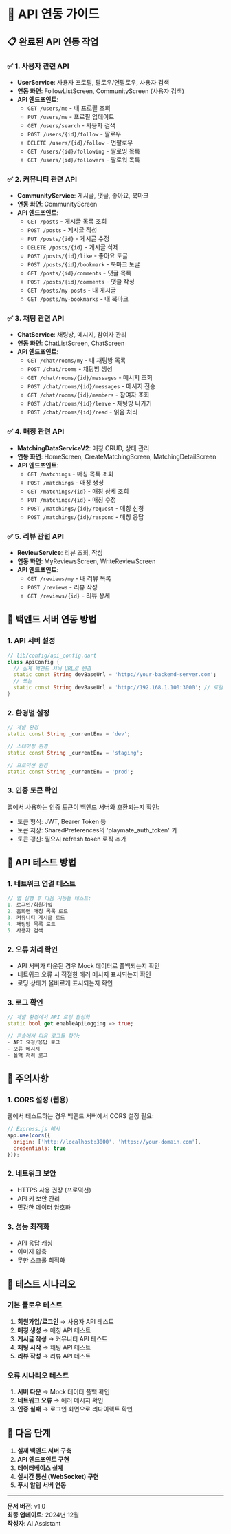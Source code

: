 # 🚀 API 연동 가이드

## 📋 완료된 API 연동 작업

### ✅ 1. 사용자 관련 API
- **UserService**: 사용자 프로필, 팔로우/언팔로우, 사용자 검색
- **연동 화면**: FollowListScreen, CommunityScreen (사용자 검색)
- **API 엔드포인트**:
  - `GET /users/me` - 내 프로필 조회
  - `PUT /users/me` - 프로필 업데이트
  - `GET /users/search` - 사용자 검색
  - `POST /users/{id}/follow` - 팔로우
  - `DELETE /users/{id}/follow` - 언팔로우
  - `GET /users/{id}/following` - 팔로잉 목록
  - `GET /users/{id}/followers` - 팔로워 목록

### ✅ 2. 커뮤니티 관련 API
- **CommunityService**: 게시글, 댓글, 좋아요, 북마크
- **연동 화면**: CommunityScreen
- **API 엔드포인트**:
  - `GET /posts` - 게시글 목록 조회
  - `POST /posts` - 게시글 작성
  - `PUT /posts/{id}` - 게시글 수정
  - `DELETE /posts/{id}` - 게시글 삭제
  - `POST /posts/{id}/like` - 좋아요 토글
  - `POST /posts/{id}/bookmark` - 북마크 토글
  - `GET /posts/{id}/comments` - 댓글 목록
  - `POST /posts/{id}/comments` - 댓글 작성
  - `GET /posts/my-posts` - 내 게시글
  - `GET /posts/my-bookmarks` - 내 북마크

### ✅ 3. 채팅 관련 API
- **ChatService**: 채팅방, 메시지, 참여자 관리
- **연동 화면**: ChatListScreen, ChatScreen
- **API 엔드포인트**:
  - `GET /chat/rooms/my` - 내 채팅방 목록
  - `POST /chat/rooms` - 채팅방 생성
  - `GET /chat/rooms/{id}/messages` - 메시지 조회
  - `POST /chat/rooms/{id}/messages` - 메시지 전송
  - `GET /chat/rooms/{id}/members` - 참여자 조회
  - `POST /chat/rooms/{id}/leave` - 채팅방 나가기
  - `POST /chat/rooms/{id}/read` - 읽음 처리

### ✅ 4. 매칭 관련 API
- **MatchingDataServiceV2**: 매칭 CRUD, 상태 관리
- **연동 화면**: HomeScreen, CreateMatchingScreen, MatchingDetailScreen
- **API 엔드포인트**:
  - `GET /matchings` - 매칭 목록 조회
  - `POST /matchings` - 매칭 생성
  - `GET /matchings/{id}` - 매칭 상세 조회
  - `PUT /matchings/{id}` - 매칭 수정
  - `POST /matchings/{id}/request` - 매칭 신청
  - `POST /matchings/{id}/respond` - 매칭 응답

### ✅ 5. 리뷰 관련 API
- **ReviewService**: 리뷰 조회, 작성
- **연동 화면**: MyReviewsScreen, WriteReviewScreen
- **API 엔드포인트**:
  - `GET /reviews/my` - 내 리뷰 목록
  - `POST /reviews` - 리뷰 작성
  - `GET /reviews/{id}` - 리뷰 상세

## 🔧 백엔드 서버 연동 방법

### 1. API 서버 설정
```dart
// lib/config/api_config.dart
class ApiConfig {
  // 실제 백엔드 서버 URL로 변경
  static const String devBaseUrl = 'http://your-backend-server.com';
  // 또는
  static const String devBaseUrl = 'http://192.168.1.100:3000'; // 로컬 네트워크
}
```

### 2. 환경별 설정
```dart
// 개발 환경
static const String _currentEnv = 'dev';

// 스테이징 환경
static const String _currentEnv = 'staging';

// 프로덕션 환경
static const String _currentEnv = 'prod';
```

### 3. 인증 토큰 확인
앱에서 사용하는 인증 토큰이 백엔드 서버와 호환되는지 확인:
- 토큰 형식: JWT, Bearer Token 등
- 토큰 저장: SharedPreferences의 'playmate_auth_token' 키
- 토큰 갱신: 필요시 refresh token 로직 추가

## 🧪 API 테스트 방법

### 1. 네트워크 연결 테스트
```dart
// 앱 실행 후 다음 기능들 테스트:
1. 로그인/회원가입
2. 홈화면 매칭 목록 로드
3. 커뮤니티 게시글 로드
4. 채팅방 목록 로드
5. 사용자 검색
```

### 2. 오류 처리 확인
- API 서버가 다운된 경우 Mock 데이터로 폴백되는지 확인
- 네트워크 오류 시 적절한 에러 메시지 표시되는지 확인
- 로딩 상태가 올바르게 표시되는지 확인

### 3. 로그 확인
```dart
// 개발 환경에서 API 로깅 활성화
static bool get enableApiLogging => true;

// 콘솔에서 다음 로그들 확인:
- API 요청/응답 로그
- 오류 메시지
- 폴백 처리 로그
```

## 🚨 주의사항

### 1. CORS 설정 (웹용)
웹에서 테스트하는 경우 백엔드 서버에서 CORS 설정 필요:
```javascript
// Express.js 예시
app.use(cors({
  origin: ['http://localhost:3000', 'https://your-domain.com'],
  credentials: true
}));
```

### 2. 네트워크 보안
- HTTPS 사용 권장 (프로덕션)
- API 키 보안 관리
- 민감한 데이터 암호화

### 3. 성능 최적화
- API 응답 캐싱
- 이미지 압축
- 무한 스크롤 최적화

## 📱 테스트 시나리오

### 기본 플로우 테스트
1. **회원가입/로그인** → 사용자 API 테스트
2. **매칭 생성** → 매칭 API 테스트
3. **게시글 작성** → 커뮤니티 API 테스트
4. **채팅 시작** → 채팅 API 테스트
5. **리뷰 작성** → 리뷰 API 테스트

### 오류 시나리오 테스트
1. **서버 다운** → Mock 데이터 폴백 확인
2. **네트워크 오류** → 에러 메시지 확인
3. **인증 실패** → 로그인 화면으로 리다이렉트 확인

## 🎯 다음 단계

1. **실제 백엔드 서버 구축**
2. **API 엔드포인트 구현**
3. **데이터베이스 설계**
4. **실시간 통신 (WebSocket) 구현**
5. **푸시 알림 서버 연동**

---

**문서 버전**: v1.0  
**최종 업데이트**: 2024년 12월  
**작성자**: AI Assistant
